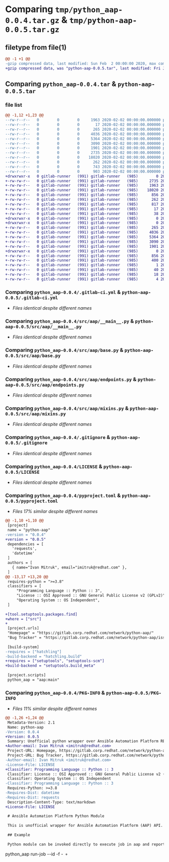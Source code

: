 # Comparing `tmp/python_aap-0.0.4.tar.gz` & `tmp/python-aap-0.0.5.tar.gz`

## filetype from file(1)

```diff
@@ -1 +1 @@
-gzip compressed data, last modified: Sun Feb  2 00:00:00 2020, max compression
+gzip compressed data, was "python-aap-0.0.5.tar", last modified: Fri Jul 28 12:59:27 2023, max compression
```

## Comparing `python_aap-0.0.4.tar` & `python-aap-0.0.5.tar`

### file list

```diff
@@ -1,12 +1,23 @@
--rw-r--r--   0        0        0     1963 2020-02-02 00:00:00.000000 python_aap-0.0.4/.gitlab-ci.yml
--rw-r--r--   0        0        0       17 2020-02-02 00:00:00.000000 python_aap-0.0.4/requirements.txt
--rw-r--r--   0        0        0      265 2020-02-02 00:00:00.000000 python_aap-0.0.4/src/aap/__init__.py
--rw-r--r--   0        0        0     4036 2020-02-02 00:00:00.000000 python_aap-0.0.4/src/aap/__main__.py
--rw-r--r--   0        0        0     5364 2020-02-02 00:00:00.000000 python_aap-0.0.4/src/aap/base.py
--rw-r--r--   0        0        0     3090 2020-02-02 00:00:00.000000 python_aap-0.0.4/src/aap/endpoints.py
--rw-r--r--   0        0        0     1901 2020-02-02 00:00:00.000000 python_aap-0.0.4/src/aap/mixins.py
--rw-r--r--   0        0        0     2735 2020-02-02 00:00:00.000000 python_aap-0.0.4/.gitignore
--rw-r--r--   0        0        0    18020 2020-02-02 00:00:00.000000 python_aap-0.0.4/LICENSE
--rw-r--r--   0        0        0      262 2020-02-02 00:00:00.000000 python_aap-0.0.4/README.md
--rw-r--r--   0        0        0      743 2020-02-02 00:00:00.000000 python_aap-0.0.4/pyproject.toml
--rw-r--r--   0        0        0      903 2020-02-02 00:00:00.000000 python_aap-0.0.4/PKG-INFO
+drwxrwxr-x   0 gitlab-runner   (991) gitlab-runner   (985)        0 2023-07-28 12:59:27.068884 python-aap-0.0.5/
+-rw-rw-r--   0 gitlab-runner   (991) gitlab-runner   (985)     2735 2023-07-28 11:04:18.000000 python-aap-0.0.5/.gitignore
+-rw-rw-r--   0 gitlab-runner   (991) gitlab-runner   (985)     1963 2023-07-28 12:41:32.000000 python-aap-0.0.5/.gitlab-ci.yml
+-rw-rw-r--   0 gitlab-runner   (991) gitlab-runner   (985)    18020 2023-07-26 20:20:58.000000 python-aap-0.0.5/LICENSE
+-rw-rw-r--   0 gitlab-runner   (991) gitlab-runner   (985)      856 2023-07-28 12:59:27.068884 python-aap-0.0.5/PKG-INFO
+-rw-rw-r--   0 gitlab-runner   (991) gitlab-runner   (985)      262 2023-07-28 12:25:55.000000 python-aap-0.0.5/README.md
+-rw-rw-r--   0 gitlab-runner   (991) gitlab-runner   (985)      817 2023-07-28 12:59:12.000000 python-aap-0.0.5/pyproject.toml
+-rw-rw-r--   0 gitlab-runner   (991) gitlab-runner   (985)       17 2023-07-28 11:04:18.000000 python-aap-0.0.5/requirements.txt
+-rw-rw-r--   0 gitlab-runner   (991) gitlab-runner   (985)       38 2023-07-28 12:59:27.068884 python-aap-0.0.5/setup.cfg
+drwxrwxr-x   0 gitlab-runner   (991) gitlab-runner   (985)        0 2023-07-28 12:59:27.063884 python-aap-0.0.5/src/
+drwxrwxr-x   0 gitlab-runner   (991) gitlab-runner   (985)        0 2023-07-28 12:59:27.066884 python-aap-0.0.5/src/aap/
+-rw-rw-r--   0 gitlab-runner   (991) gitlab-runner   (985)      265 2023-07-28 12:41:32.000000 python-aap-0.0.5/src/aap/__init__.py
+-rw-rw-r--   0 gitlab-runner   (991) gitlab-runner   (985)     4036 2023-07-28 12:41:32.000000 python-aap-0.0.5/src/aap/__main__.py
+-rw-rw-r--   0 gitlab-runner   (991) gitlab-runner   (985)     5364 2023-07-28 12:41:32.000000 python-aap-0.0.5/src/aap/base.py
+-rw-rw-r--   0 gitlab-runner   (991) gitlab-runner   (985)     3090 2023-07-28 12:41:32.000000 python-aap-0.0.5/src/aap/endpoints.py
+-rw-rw-r--   0 gitlab-runner   (991) gitlab-runner   (985)     1901 2023-07-28 12:41:32.000000 python-aap-0.0.5/src/aap/mixins.py
+drwxrwxr-x   0 gitlab-runner   (991) gitlab-runner   (985)        0 2023-07-28 12:59:27.067884 python-aap-0.0.5/src/python_aap.egg-info/
+-rw-rw-r--   0 gitlab-runner   (991) gitlab-runner   (985)      856 2023-07-28 12:59:27.000000 python-aap-0.0.5/src/python_aap.egg-info/PKG-INFO
+-rw-rw-r--   0 gitlab-runner   (991) gitlab-runner   (985)      400 2023-07-28 12:59:27.000000 python-aap-0.0.5/src/python_aap.egg-info/SOURCES.txt
+-rw-rw-r--   0 gitlab-runner   (991) gitlab-runner   (985)        1 2023-07-28 12:59:27.000000 python-aap-0.0.5/src/python_aap.egg-info/dependency_links.txt
+-rw-rw-r--   0 gitlab-runner   (991) gitlab-runner   (985)       40 2023-07-28 12:59:27.000000 python-aap-0.0.5/src/python_aap.egg-info/entry_points.txt
+-rw-rw-r--   0 gitlab-runner   (991) gitlab-runner   (985)       18 2023-07-28 12:59:27.000000 python-aap-0.0.5/src/python_aap.egg-info/requires.txt
+-rw-rw-r--   0 gitlab-runner   (991) gitlab-runner   (985)        4 2023-07-28 12:59:27.000000 python-aap-0.0.5/src/python_aap.egg-info/top_level.txt
```

### Comparing `python_aap-0.0.4/.gitlab-ci.yml` & `python-aap-0.0.5/.gitlab-ci.yml`

 * *Files identical despite different names*

### Comparing `python_aap-0.0.4/src/aap/__main__.py` & `python-aap-0.0.5/src/aap/__main__.py`

 * *Files identical despite different names*

### Comparing `python_aap-0.0.4/src/aap/base.py` & `python-aap-0.0.5/src/aap/base.py`

 * *Files identical despite different names*

### Comparing `python_aap-0.0.4/src/aap/endpoints.py` & `python-aap-0.0.5/src/aap/endpoints.py`

 * *Files identical despite different names*

### Comparing `python_aap-0.0.4/src/aap/mixins.py` & `python-aap-0.0.5/src/aap/mixins.py`

 * *Files identical despite different names*

### Comparing `python_aap-0.0.4/.gitignore` & `python-aap-0.0.5/.gitignore`

 * *Files identical despite different names*

### Comparing `python_aap-0.0.4/LICENSE` & `python-aap-0.0.5/LICENSE`

 * *Files identical despite different names*

### Comparing `python_aap-0.0.4/pyproject.toml` & `python-aap-0.0.5/pyproject.toml`

 * *Files 17% similar despite different names*

```diff
@@ -1,10 +1,10 @@
 [project]
 name = "python-aap"
-version = "0.0.4"
+version = "0.0.5"
 dependencies = [
   'requests',
   'datetime'
 ]
 authors = [
   { name="Ivan Mitruk", email="imitruk@redhat.com" },
 ]
@@ -13,17 +13,20 @@
 requires-python = ">=3.8"
 classifiers = [
     "Programming Language :: Python :: 3",
     "License :: OSI Approved :: GNU General Public License v2 (GPLv2)",
     "Operating System :: OS Independent",
 ]
 
+[tool.setuptools.packages.find]
+where = ["src"]
+
 [project.urls]
 "Homepage" = "https://gitlab.corp.redhat.com/network/python-aap/"
 "Bug Tracker" = "https://gitlab.corp.redhat.com/network/python-aap/issues"
 
 [build-system]
-requires = ["hatchling"]
-build-backend = "hatchling.build"
+requires = ["setuptools", "setuptools-scm"]
+build-backend = "setuptools.build_meta"
 
 [project.scripts]
 python_aap = "aap:main"
```

### Comparing `python_aap-0.0.4/PKG-INFO` & `python-aap-0.0.5/PKG-INFO`

 * *Files 11% similar despite different names*

```diff
@@ -1,26 +1,24 @@
 Metadata-Version: 2.1
 Name: python-aap
-Version: 0.0.4
+Version: 0.0.5
 Summary: Unofficial python wrapper over Ansible Automation Platform REST API
+Author-email: Ivan Mitruk <imitruk@redhat.com>
 Project-URL: Homepage, https://gitlab.corp.redhat.com/network/python-aap/
 Project-URL: Bug Tracker, https://gitlab.corp.redhat.com/network/python-aap/issues
-Author-email: Ivan Mitruk <imitruk@redhat.com>
-License-File: LICENSE
+Classifier: Programming Language :: Python :: 3
 Classifier: License :: OSI Approved :: GNU General Public License v2 (GPLv2)
 Classifier: Operating System :: OS Independent
-Classifier: Programming Language :: Python :: 3
 Requires-Python: >=3.8
-Requires-Dist: datetime
-Requires-Dist: requests
 Description-Content-Type: text/markdown
+License-File: LICENSE
 
 # Ansible Automation Platform Python Module
 
 This is unofficial wrapper for Ansible Automation Platform (AAP) API.
 
 ## Example
 
 Python module can be invoked directly to execute job in aap and report status to terminal.
 ```
 python_aap run-job --id <job-id> -f
-```
+```
```

